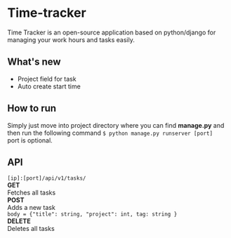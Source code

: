 # Time-tracker
Time Tracker is an open-source application based on python/django for managing 
your work hours and tasks easily.

## What's new
* Project field for task
* Auto create start time

## How to run
Simply just move into project directory where you can find **manage.py** 
and then run the following command
``$ python manage.py runserver [port]``  
port is optional.

## API
``[ip]:[port]/api/v1/tasks/``  
**GET**  
Fetches all tasks  
**POST**  
Adds a new task  
``body = {"title": string, "project": int, tag: string }``  
**DELETE**  
Deletes all tasks

